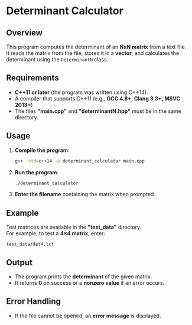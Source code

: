 # Determinant Calculator

## Overview

This program computes the determinant of an **NxN matrix** from a text file.  
It reads the matrix from the file, stores it in a **vector**, and calculates the determinant using the `DeterminantN` class.

## Requirements

- **C++11 or later** (the program was written using C++14).
- A compiler that supports C++11 (e.g., **GCC 4.8+, Clang 3.3+, MSVC 2013+**)
- The files **"main.cpp"** and **"determinantN.hpp"** must be in the same directory.

## Usage

1. **Compile the program**:
   ```sh
   g++ -std=c++14 -o determinant_calculator main.cpp
   ```
2. **Run the program**:
   ```sh
   ./determinant_calculator
   ```
3. **Enter the filename** containing the matrix when prompted.

## Example

Test matrices are available in the **"test_data"** directory.  
For example, to test a **4×4 matrix**, enter:

```
test_data/det4.txt
```

## Output

- The program prints the **determinant** of the given matrix.
- It returns **0** on success or a **nonzero value** if an error occurs.

## Error Handling

- If the file cannot be opened, an **error message** is displayed.
